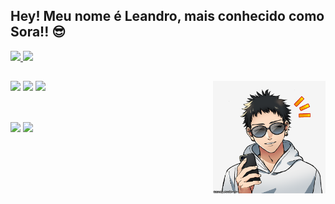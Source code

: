 ## Hey! Meu nome é Leandro, mais conhecido como Sora!! 😎

<!--Trocar cores dos paineis: dark, radical, merko, gruvbox, tokyonight, onedark, cobalt, synthwave, highcontrast, dracula -->

 <div>
  <a href="https://github.com/Leandro-Sora">
  <img height="180em" src="https://github-readme-stats.vercel.app/api?username=Leandro-Sora&show_icons=true&theme=tokyonight&include_all_commits=true&count_private=true"/>
  <img height="180em" src="https://github-readme-stats.vercel.app/api/top-langs/?username=Leandro-Sora&layout=compact&langs_count=7&theme=tokyonight"/>
</div>
 
  ##
 
<div> 
  <a href="https://instagram.com/sunrise_in_atami" target="_blank"><img src="https://img.shields.io/badge/-Instagram-%23E4405F?style=for-the-badge&logo=instagram&logoColor=white" target="_blank"></a>
  <a href="https://discord.gg/SoraSushiman#7886" target="_blank"><img src="https://img.shields.io/badge/Discord-7289DA?style=for-the-badge&logo=discord&logoColor=white" target="_blank"></a> 
  <a href="https://www.linkedin.com/in/leandro-souza-testerqa/" target="_blank"><img src="https://img.shields.io/badge/-LinkedIn-%230077B5?style=for-the-badge&logo=linkedin&logoColor=white" target="_blank"></a> 
 <img align="right" alt="Sora-icon" height="180" width="180" src="https://github.com/Leandro-Sora/Leandro-Sora/blob/main/Sora-icon.png?raw=true">

 </div>

 ##
 
 <div style="display: inline_block"><br>
    <img src="https://img.shields.io/badge/JavaScript-F7DF1E?style=for-the-badge&logo=javascript&logoColor=black" target="_blank">
    <img src="https://img.shields.io/badge/Node.js-43853D?style=for-the-badge&logo=node.js&logoColor=white" target="_blank">
  </div>
